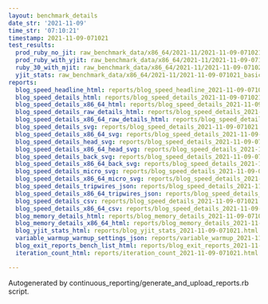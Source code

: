 ```yaml
---
layout: benchmark_details
date_str: '2021-11-09'
time_str: '07:10:21'
timestamp: 2021-11-09-071021
test_results:
  prod_ruby_no_jit: raw_benchmark_data/x86_64/2021-11/2021-11-09-071021_basic_benchmark_prod_ruby_no_jit.json
  prod_ruby_with_yjit: raw_benchmark_data/x86_64/2021-11/2021-11-09-071021_basic_benchmark_prod_ruby_with_yjit.json
  ruby_30_with_mjit: raw_benchmark_data/x86_64/2021-11/2021-11-09-071021_basic_benchmark_ruby_30_with_mjit.json
  yjit_stats: raw_benchmark_data/x86_64/2021-11/2021-11-09-071021_basic_benchmark_yjit_stats.json
reports:
  blog_speed_headline_html: reports/blog_speed_headline_2021-11-09-071021.html
  blog_speed_details_html: reports/blog_speed_details_2021-11-09-071021.html
  blog_speed_details_x86_64_html: reports/blog_speed_details_2021-11-09-071021.x86_64.html
  blog_speed_details_raw_details_html: reports/blog_speed_details_2021-11-09-071021.raw_details.html
  blog_speed_details_x86_64_raw_details_html: reports/blog_speed_details_2021-11-09-071021.x86_64.raw_details.html
  blog_speed_details_svg: reports/blog_speed_details_2021-11-09-071021.svg
  blog_speed_details_x86_64_svg: reports/blog_speed_details_2021-11-09-071021.x86_64.svg
  blog_speed_details_head_svg: reports/blog_speed_details_2021-11-09-071021.head.svg
  blog_speed_details_x86_64_head_svg: reports/blog_speed_details_2021-11-09-071021.x86_64.head.svg
  blog_speed_details_back_svg: reports/blog_speed_details_2021-11-09-071021.back.svg
  blog_speed_details_x86_64_back_svg: reports/blog_speed_details_2021-11-09-071021.x86_64.back.svg
  blog_speed_details_micro_svg: reports/blog_speed_details_2021-11-09-071021.micro.svg
  blog_speed_details_x86_64_micro_svg: reports/blog_speed_details_2021-11-09-071021.x86_64.micro.svg
  blog_speed_details_tripwires_json: reports/blog_speed_details_2021-11-09-071021.tripwires.json
  blog_speed_details_x86_64_tripwires_json: reports/blog_speed_details_2021-11-09-071021.x86_64.tripwires.json
  blog_speed_details_csv: reports/blog_speed_details_2021-11-09-071021.csv
  blog_speed_details_x86_64_csv: reports/blog_speed_details_2021-11-09-071021.x86_64.csv
  blog_memory_details_html: reports/blog_memory_details_2021-11-09-071021.html
  blog_memory_details_x86_64_html: reports/blog_memory_details_2021-11-09-071021.x86_64.html
  blog_yjit_stats_html: reports/blog_yjit_stats_2021-11-09-071021.html
  variable_warmup_warmup_settings_json: reports/variable_warmup_2021-11-09-071021.warmup_settings.json
  blog_exit_reports_bench_list_html: reports/blog_exit_reports_2021-11-09-071021.bench_list.html
  iteration_count_html: reports/iteration_count_2021-11-09-071021.html

---
```

Autogenerated by continuous_reporting/generate_and_upload_reports.rb script.
